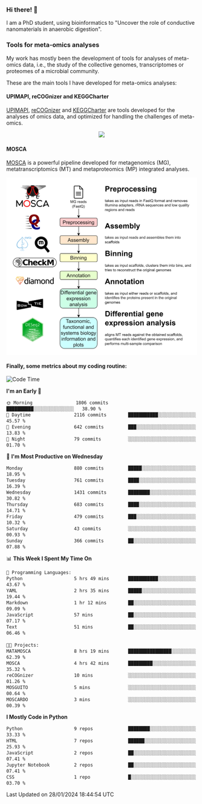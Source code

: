 ### Hi there! 👋

I am a PhD student, using bioinformatics to "Uncover the role of conductive nanomaterials in anaerobic digestion".

### Tools for meta-omics analyses

My work has mostly been the development of tools for analyses of meta-omics data, i.e., the study of the collective genomes, transcriptomes or proteomes of a microbial community.

These are the main tools I have developed for meta-omics analyses:

#### UPIMAPI, reCOGnizer and KEGGCharter

[UPIMAPI](https://github.com/iquasere/UPIMAPI), [reCOGnizer](https://github.com/iquasere/reCOGnizer) and [KEGGCharter](https://github.com/iquasere/KEGGCharter) are tools developed for the analyses of omics data, and optimized for handling the challenges of meta-omics.

<p align="center">
    <img src="assets/annotation_paper.png">
</p>

#### MOSCA

[MOSCA](https://github.com/iquasere/MOSCA) is a powerful pipeline developed for metagenomics (MG), metatranscriptomics (MT) and metaproteomics (MP) integrated analyses.

<p align="center">
    <img src="assets/mosca_workflow.png" align="center" width="700">
</p>


#### Finally, some metrics about my coding routine:

<!--START_SECTION:waka-->
![Code Time](http://img.shields.io/badge/Code%20Time-808%20hrs%2058%20mins-blue)

**I'm an Early 🐤** 

```text
🌞 Morning                1806 commits        ██████████░░░░░░░░░░░░░░░   38.90 % 
🌆 Daytime                2116 commits        ███████████░░░░░░░░░░░░░░   45.57 % 
🌃 Evening                642 commits         ███░░░░░░░░░░░░░░░░░░░░░░   13.83 % 
🌙 Night                  79 commits          ░░░░░░░░░░░░░░░░░░░░░░░░░   01.70 % 
```
📅 **I'm Most Productive on Wednesday** 

```text
Monday                   880 commits         █████░░░░░░░░░░░░░░░░░░░░   18.95 % 
Tuesday                  761 commits         ████░░░░░░░░░░░░░░░░░░░░░   16.39 % 
Wednesday                1431 commits        ████████░░░░░░░░░░░░░░░░░   30.82 % 
Thursday                 683 commits         ████░░░░░░░░░░░░░░░░░░░░░   14.71 % 
Friday                   479 commits         ███░░░░░░░░░░░░░░░░░░░░░░   10.32 % 
Saturday                 43 commits          ░░░░░░░░░░░░░░░░░░░░░░░░░   00.93 % 
Sunday                   366 commits         ██░░░░░░░░░░░░░░░░░░░░░░░   07.88 % 
```


📊 **This Week I Spent My Time On** 

```text
💬 Programming Languages: 
Python                   5 hrs 49 mins       ███████████░░░░░░░░░░░░░░   43.67 % 
YAML                     2 hrs 35 mins       █████░░░░░░░░░░░░░░░░░░░░   19.44 % 
Markdown                 1 hr 12 mins        ██░░░░░░░░░░░░░░░░░░░░░░░   09.09 % 
JavaScript               57 mins             ██░░░░░░░░░░░░░░░░░░░░░░░   07.17 % 
Text                     51 mins             ██░░░░░░░░░░░░░░░░░░░░░░░   06.46 % 

🐱‍💻 Projects: 
MATAMOSCA                8 hrs 19 mins       ████████████████░░░░░░░░░   62.39 % 
MOSCA                    4 hrs 42 mins       █████████░░░░░░░░░░░░░░░░   35.32 % 
reCOGnizer               10 mins             ░░░░░░░░░░░░░░░░░░░░░░░░░   01.26 % 
MOSGUITO                 5 mins              ░░░░░░░░░░░░░░░░░░░░░░░░░   00.64 % 
MOSCARDO                 3 mins              ░░░░░░░░░░░░░░░░░░░░░░░░░   00.39 % 
```

**I Mostly Code in Python** 

```text
Python                   9 repos             ████████░░░░░░░░░░░░░░░░░   33.33 % 
HTML                     7 repos             ██████░░░░░░░░░░░░░░░░░░░   25.93 % 
JavaScript               2 repos             ██░░░░░░░░░░░░░░░░░░░░░░░   07.41 % 
Jupyter Notebook         2 repos             ██░░░░░░░░░░░░░░░░░░░░░░░   07.41 % 
CSS                      1 repo              █░░░░░░░░░░░░░░░░░░░░░░░░   03.70 % 
```




 Last Updated on 28/01/2024 18:44:54 UTC
<!--END_SECTION:waka-->
